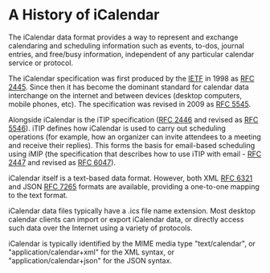 # A History of iCalendar

The iCalendar data format provides a way to represent and
exchange calendaring and scheduling information such as events,
to-dos, journal entries, and free/busy information, independent of any
particular calendar service or protocol.

The iCalendar specification was first produced by the [IETF](https://ietf.org) in 1998 as [RFC 2445](https://www.rfc-editor.org/rfc/rfc2445.txt). Since then it has become the dominant standard for calendar data interchange on the internet and between devices (desktop computers, mobile phones, etc). The specification was revised in 2009 as [RFC 5545](https://www.rfc-editor.org/rfc/rfc5545.txt).

Alongside iCalendar is the iTIP specification ([RFC 2446](https://www.rfc-editor.org/rfc/rfc2446.txt) and revised as [RFC 5546](https://www.rfc-editor.org/rfc/rfc5546.txt)). iTIP defines how iCalendar is used to carry out scheduling operations (for example, how an organizer can invite attendees to a meeting and receive their replies). This forms the basis for email-based scheduling using iMIP (the specification that describes how to use iTIP with email - [RFC 2447](https://www.rfc-editor.org/rfc/rfc2447.txt) and revised as [RFC 6047](https://www.rfc-editor.org/rfc/rfc6047.txt)).

iCalendar itself is a text-based data format. However, both XML [RFC 6321](https://www.rfc-editor.org/rfc/rfc6321.txt) and JSON [RFC 7265](https://www.rfc-editor.org/rfc/rfc7265.txt) formats are available, providing a one-to-one mapping to the text format.

iCalendar data files typically have a .ics file name extension. Most desktop calendar clients can import or export iCalendar data, or directly access such data over the Internet using a variety of protocols.

iCalendar is typically identified by the MIME media type "text/calendar", or "application/calendar+xml" for the XML syntax, or "application/calendar+json" for the JSON syntax.